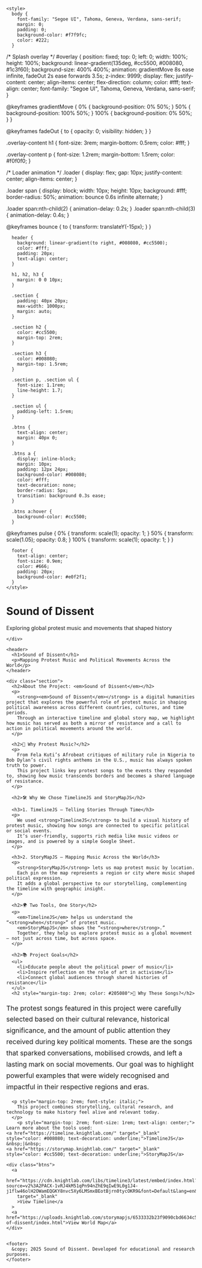
<!DOCTYPE html>
<html lang="en">
  <head>
    <meta charset="UTF-8" />
    <meta name="viewport" content="width=device-width, initial-scale=1" />
    <title>Sound of Dissent – Protest Music & Movements</title>

    <style>
      body {
        font-family: "Segoe UI", Tahoma, Geneva, Verdana, sans-serif;
        margin: 0;
        padding: 0;
        background-color: #f7f9fc;
        color: #222;
      }
/* Splash overlay */
#overlay {
  position: fixed;
  top: 0;
  left: 0;
  width: 100%;
  height: 100%;
  background: linear-gradient(135deg, #cc5500, #008080, #1c3f60);
  background-size: 400% 400%;
  animation: gradientMove 8s ease infinite, fadeOut 2s ease forwards 3.5s;
  z-index: 9999;
  display: flex;
  justify-content: center;
  align-items: center;
  flex-direction: column;
  color: #fff;
  text-align: center;
  font-family: "Segoe UI", Tahoma, Geneva, Verdana, sans-serif;
}

@keyframes gradientMove {
  0% { background-position: 0% 50%; }
  50% { background-position: 100% 50%; }
  100% { background-position: 0% 50%; }
}

@keyframes fadeOut {
  to {
    opacity: 0;
    visibility: hidden;
  }
}

.overlay-content h1 {
  font-size: 3rem;
  margin-bottom: 0.5rem;
  color: #fff;
}

.overlay-content p {
  font-size: 1.2rem;
  margin-bottom: 1.5rem;
  color: #f0f0f0;
}

/* Loader animation */
.loader {
  display: flex;
  gap: 10px;
  justify-content: center;
  align-items: center;
}

.loader span {
  display: block;
  width: 10px;
  height: 10px;
  background: #fff;
  border-radius: 50%;
  animation: bounce 0.6s infinite alternate;
}

.loader span:nth-child(2) {
  animation-delay: 0.2s;
}
.loader span:nth-child(3) {
  animation-delay: 0.4s;
}

@keyframes bounce {
  to {
    transform: translateY(-15px);
  }
}

      header {
        background: linear-gradient(to right, #008080, #cc5500);
        color: #fff;
        padding: 20px;
        text-align: center;
      }

      h1, h2, h3 {
        margin: 0 0 10px;
      }

      .section {
        padding: 40px 20px;
        max-width: 1000px;
        margin: auto;
      }

      .section h2 {
        color: #cc5500;
        margin-top: 2rem;
      }

      .section h3 {
        color: #008080;
        margin-top: 1.5rem;
      }

      .section p, .section ul {
        font-size: 1.1rem;
        line-height: 1.7;
      }

      .section ul {
        padding-left: 1.5rem;
      }

      .btns {
        text-align: center;
        margin: 40px 0;
      }

      .btns a {
        display: inline-block;
        margin: 10px;
        padding: 12px 24px;
        background-color: #008080;
        color: #fff;
        text-decoration: none;
        border-radius: 5px;
        transition: background 0.3s ease;
      }

      .btns a:hover {
        background-color: #cc5500;
      }
    

@keyframes pulse {
  0% { transform: scale(1); opacity: 1; }
  50% { transform: scale(1.05); opacity: 0.8; }
  100% { transform: scale(1); opacity: 1; }
}


      footer {
        text-align: center;
        font-size: 0.9em;
        color: #666;
        padding: 20px;
        background-color: #e0f2f1;
      }
    </style>
  </head>

  <body>
   <div id="overlay">
  <div class="overlay-content">
    <h1>Sound of Dissent</h1>
    <p>Exploring global protest music and movements that shaped history</p>
    <div class="loader">
      <span></span><span></span><span></span>
      
    </div>
  </div>
</div>


    <header>
      <h1>Sound of Dissent</h1>
      <p>Mapping Protest Music and Political Movements Across the World</p>
    </header>

    <div class="section">
      <h2>About the Project: <em>Sound of Dissent</em></h2>
      <p>
        <strong><em>Sound of Dissent</em></strong> is a digital humanities project that explores the powerful role of protest music in shaping political awareness across different countries, cultures, and time periods.
        Through an interactive timeline and global story map, we highlight how music has served as both a mirror of resistance and a call to action in political movements around the world.
      </p>

      <h2>🎵 Why Protest Music?</h2>
      <p>
        From Fela Kuti’s Afrobeat critiques of military rule in Nigeria to Bob Dylan’s civil rights anthems in the U.S., music has always spoken truth to power.
        This project links key protest songs to the events they responded to, showing how music transcends borders and becomes a shared language of resistance.
      </p>

      <h2>🛠️ Why We Chose TimelineJS and StoryMapJS</h2>

      <h3>1. TimelineJS – Telling Stories Through Time</h3>
      <p>
        We used <strong>TimelineJS</strong> to build a visual history of protest music, showing how songs are connected to specific political or social events.
        It’s user-friendly, supports rich media like music videos or images, and is powered by a simple Google Sheet.
      </p>

      <h3>2. StoryMapJS – Mapping Music Across the World</h3>
      <p>
        <strong>StoryMapJS</strong> lets us map protest music by location.
        Each pin on the map represents a region or city where music shaped political expression.
        It adds a global perspective to our storytelling, complementing the timeline with geographic insight.
      </p>

      <h2>🌍 Two Tools, One Story</h2>
      <p>
        <em>TimelineJS</em> helps us understand the “<strong>when</strong>” of protest music.
        <em>StoryMapJS</em> shows the “<strong>where</strong>.”
        Together, they help us explore protest music as a global movement — not just across time, but across space.
      </p>

      <h2>📚 Project Goals</h2>
      <ul>
        <li>Educate people about the political power of music</li>
        <li>Inspire reflection on the role of art in activism</li>
        <li>Connect global audiences through shared histories of resistance</li>
      </ul>
      <h2 style="margin-top: 2rem; color: #205080">🎤 Why These Songs?</h2>
<p style="font-size: 1.1rem; line-height: 1.7">
  The protest songs featured in this project were carefully selected based on their cultural relevance, historical significance, and the amount of public attention they received during key political moments. These are the songs that sparked conversations, mobilised crowds, and left a lasting mark on social movements. Our goal was to highlight powerful examples that were widely recognised and impactful in their respective regions and eras.
</p>


      <p style="margin-top: 2rem; font-style: italic;">
        This project combines storytelling, cultural research, and technology to make history feel alive and relevant today.
      </p>
        <p style="margin-top: 2rem; font-size: 1rem; text-align: center;">
    Learn more about the tools used: 
    <a href="https://timeline.knightlab.com/" target="_blank" style="color: #008080; text-decoration: underline;">TimelineJS</a> &nbsp;|&nbsp;
    <a href="https://storymap.knightlab.com/" target="_blank" style="color: #cc5500; text-decoration: underline;">StoryMapJS</a>
  </p>
</div>
    </div>

    <div class="btns">
      <a
        href="https://cdn.knightlab.com/libs/timeline3/latest/embed/index.html?source=v2%3A2PACX-1vRJ4kM51qPn94nZhE9qIwE9L0g1J4-j1flw46olH2OWamEQGKY8nvc5Xy6LMSmxBEotBjrn0tycOKR9&font=Default&lang=en&initial_zoom=2&width=100%25&height=650"
        target="_blank"
        >View Timeline</a
      >
      <a href="https://uploads.knightlab.com/storymapjs/6533332b23f9090cbd6634c5ae90245d/sound-of-dissent/index.html">View World Map</a>
    </div>


    <footer>
      &copy; 2025 Sound of Dissent. Developed for educational and research purposes.
    </footer>
  </body>
</html>

